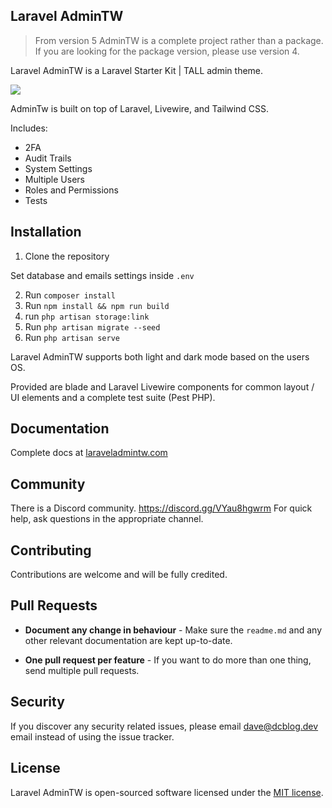 ## Laravel AdminTW

> From version 5 AdminTW is a complete project rather than a package. If you are looking for the package version, please use version 4.

Laravel AdminTW is a Laravel Starter Kit | TALL admin theme.

<p><img src="https://laraveladmintw.com/images/docsv5/settings-light.png"></p>

AdminTw is built on top of Laravel, Livewire, and Tailwind CSS.

Includes:
- 2FA
- Audit Trails
- System Settings
- Multiple Users
- Roles and Permissions
- Tests

## Installation

1. Clone the repository

Set database and emails settings inside `.env`

2. Run `composer install`
3. Run `npm install && npm run build`
4. run `php artisan storage:link`
4. Run `php artisan migrate --seed`
5. Run `php artisan serve`

Laravel AdminTW supports both light and dark mode based on the users OS.

Provided are blade and Laravel Livewire components for common layout / UI elements and a complete test suite (Pest PHP).

## Documentation

Complete docs at [laraveladmintw.com](https://laraveladmintw.com)

## Community

There is a Discord community. https://discord.gg/VYau8hgwrm For quick help, ask questions in the appropriate channel.

## Contributing

Contributions are welcome and will be fully credited.

## Pull Requests

- **Document any change in behaviour** - Make sure the `readme.md` and any other relevant documentation are kept up-to-date.

- **One pull request per feature** - If you want to do more than one thing, send multiple pull requests.

## Security

If you discover any security related issues, please email dave@dcblog.dev email instead of using the issue tracker.

## License

Laravel AdminTW is open-sourced software licensed under the [MIT license](https://opensource.org/licenses/MIT).
